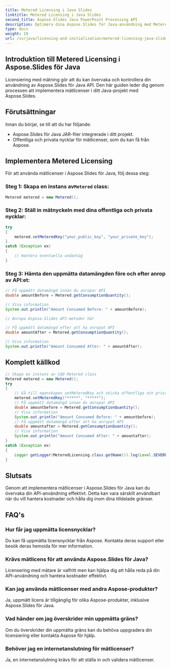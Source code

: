 ```yaml
---
title: Metered Licensing i Java Slides
linktitle: Metered Licensing i Java Slides
second_title: Aspose.Slides Java PowerPoint Processing API
description: Optimera dina Aspose.Slides för Java-användning med Metered Licensing. Lär dig hur du ställer in det och övervakar din API-förbrukning.
type: docs
weight: 10
url: /sv/java/licensing-and-initialization/metered-licensing-java-slides/
---
```


## Introduktion till Metered Licensing i Aspose.Slides för Java

Licensiering med mätning gör att du kan övervaka och kontrollera din användning av Aspose.Slides för Java API. Den här guiden leder dig genom processen att implementera mätlicenser i ditt Java-projekt med Aspose.Slides. 

## Förutsättningar

Innan du börjar, se till att du har följande:

- Aspose.Slides för Java JAR-filer integrerade i ditt projekt.
- Offentliga och privata nycklar för mätlicenser, som du kan få från Aspose.

## Implementera Metered Licensing

För att använda mätlicenser i Aspose.Slides för Java, följ dessa steg:

###  Steg 1: Skapa en instans av`Metered` class:

```java
Metered metered = new Metered();
```

### Steg 2: Ställ in mätnyckeln med dina offentliga och privata nycklar:

```java
try
{
	metered.setMeteredKey("your_public_key", "your_private_key");
}
catch (Exception ex)
{
	// Hantera eventuella undantag
}
```

### Steg 3: Hämta den uppmätta datamängden före och efter anrop av API:et:

```java
// Få uppmätt datamängd innan du anropar API
double amountBefore = Metered.getConsumptionQuantity();

// Visa information
System.out.println("Amount Consumed Before: " + amountBefore);

// Anropa Aspose.Slides API-metoder här

// Få uppmätt datamängd efter att ha anropat API
double amountAfter = Metered.getConsumptionQuantity();

// Visa information
System.out.println("Amount Consumed After: " + amountAfter);
```
## Komplett källkod
```java
// Skapa en instans av CAD Metered class
Metered metered = new Metered();
try
{
	// Gå till egenskapen setMeteredKey och skicka offentliga och privata nycklar som parametrar
	metered.setMeteredKey("*****", "*****");
	// Få uppmätt datamängd innan du anropar API
	double amountbefore = Metered.getConsumptionQuantity();
	// Visa information
	System.out.println("Amount Consumed Before: " + amountbefore);
	// Få uppmätt datamängd efter att ha anropat API
	double amountafter = Metered.getConsumptionQuantity();
	// Visa information
	System.out.println("Amount Consumed After: " + amountafter);
}
catch (Exception ex)
{
	Logger.getLogger(MeteredLicensing.class.getName()).log(Level.SEVERE, null, ex);
}
```

## Slutsats

Genom att implementera mätlicenser i Aspose.Slides för Java kan du övervaka din API-användning effektivt. Detta kan vara särskilt användbart när du vill hantera kostnader och hålla dig inom dina tilldelade gränser.

## FAQ's

### Hur får jag uppmätta licensnycklar?

Du kan få uppmätta licensnycklar från Aspose. Kontakta deras support eller besök deras hemsida för mer information.

### Krävs mätlicens för att använda Aspose.Slides för Java?

Licensering med mätare är valfritt men kan hjälpa dig att hålla reda på din API-användning och hantera kostnader effektivt.

### Kan jag använda mätlicenser med andra Aspose-produkter?

Ja, uppmätt licens är tillgänglig för olika Aspose-produkter, inklusive Aspose.Slides för Java.

### Vad händer om jag överskrider min uppmätta gräns?

Om du överskrider din uppmätta gräns kan du behöva uppgradera din licensiering eller kontakta Aspose för hjälp.

### Behöver jag en internetanslutning för mätlicenser?

Ja, en internetanslutning krävs för att ställa in och validera mätlicenser.
